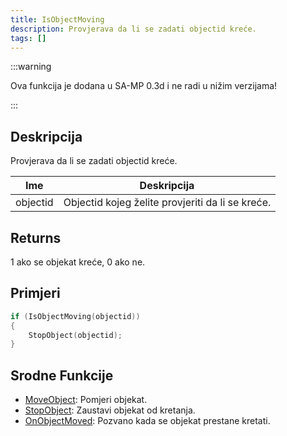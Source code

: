 ```yaml
---
title: IsObjectMoving
description: Provjerava da li se zadati objectid kreće.
tags: []
---
```


:::warning

Ova funkcija je dodana u SA-MP 0.3d i ne radi u nižim verzijama!

:::

## Deskripcija

Provjerava da li se zadati objectid kreće.

| Ime      | Deskripcija                                      |
| -------- | ------------------------------------------------ |
| objectid | Objectid kojeg želite provjeriti da li se kreće. |

## Returns

1 ako se objekat kreće, 0 ako ne.

## Primjeri

```c
if (IsObjectMoving(objectid))
{
    StopObject(objectid);
}
```

## Srodne Funkcije

- [MoveObject](MoveObject): Pomjeri objekat.
- [StopObject](StopObject): Zaustavi objekat od kretanja.
- [OnObjectMoved](../callbacks/OnObjectMoved): Pozvano kada se objekat prestane kretati.
